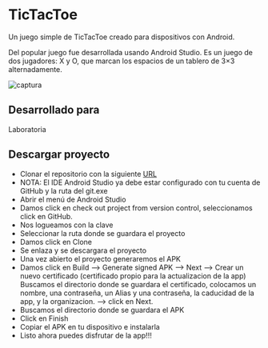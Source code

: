 # TicTacToe

Un juego simple de TicTacToe creado para dispositivos con Android.

Del popular juego fue desarrollada usando Android Studio. Es un juego de dos jugadores: X y O, que marcan los espacios de un tablero de 3×3 alternadamente.

![captura](https://user-images.githubusercontent.com/39387629/49237582-1c601a80-f3c4-11e8-9651-19dd2e907ab9.PNG)

## Desarrollado para

Laboratoria


## Descargar proyecto

* Clonar el repositorio con la siguiente [URL](https://github.com/DiLeyRa/TicTacToe.git)
* NOTA: El IDE Android Studio ya debe estar configurado con tu cuenta de GitHub y la ruta del git.exe
* Abrir el menú de Android Studio
* Damos click en check out project from version control, seleccionamos click en GitHub.
* Nos logueamos con la clave
* Seleccionar la ruta donde se guardara el proyecto
* Damos click en Clone
* Se enlaza y se descargara el proyecto
* Una vez abierto el proyecto generaremos el APK
* Damos click en Build --> Generate signed APK --> Next --> Crear un nuevo certificado (certificado propio para la actualizacion de la app)
  Buscamos el directorio donde se guardara el certificado, colocamos un nombre, una contraseña, un Alias y una contraseña, la caducidad de la app, y la organizacion.
  --> click en Next.
* Buscamos el directorio donde se guardara el APK 
* Click en Finish
* Copiar el APK en tu dispositivo e instalarla
* Listo ahora puedes disfrutar de la app!!!
